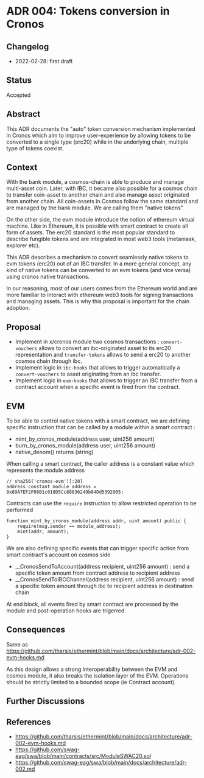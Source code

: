 # ADR 004: Tokens conversion in Cronos

## Changelog

- 2022-02-28: first draft

## Status

Accepted

## Abstract

This ADR documents the "auto" token conversion mechanism implemented in Cronos which aim to improve user-experience by allowing tokens to be converted to a single type (erc20) while in the underlying chain, multiple type of tokens coexist.


## Context

With the bank module, a cosmos-chain is able to produce and manage multi-asset coin. Later, with IBC, it became also possible for a cosmos chain to transfer coin-asset to another chain and also manage asset originated from another chain. All coin-assets in Cosmos follow the same standard and are managed by the bank module.
We are calling them "native tokens"

On the other side, the evm module introduce the notion of ethereum virtual machine. Like in Ethereum, it is possible with smart contract to create all form of assets. The erc20 standard is the most popular standard to describe fungible tokens and are integrated in most web3 tools (metamask, explorer etc).

This ADR describes a mechanism to convert seamlessly native tokens to evm tokens (erc20) out of an IBC transfer. In a more general concept, any kind of native tokens can be converted to an evm tokens (and vice versa) using cronos native transactions. 

In our reasoning, most of our users comes from the Ethereum world and are more familiar to interact with ethereum web3 tools for signing transactions and managing assets. This is why this proposal is important for the chain adoption.


## Proposal

- Implement in x/cronos module two cosmos transactions : `convert-vouchers` allows to convert an ibc-originated asset to its erc20 representation and `transfer-tokens` allows to send a erc20 to another cosmos chain through ibc.
- Implement logic in `ibc-hooks` that allows to trigger automatically a `convert-vouchers` to asset originating from an ibc transfer.
- Implement logic in `evm-hooks` that allows to trigger an IBC transfer from a contract account when a specific event is fired from the contract.


## EVM 

To be able to control native tokens with a smart contract, we are defining specific instruction that can be called by a module within a smart contract :

- mint_by_cronos_module(address user, uint256 amount)
- burn_by_cronos_module(address user, uint256 amount)
- native_denom() returns (string)

When calling a smart contract, the caller address is a constant value which represents the module address

    // sha256('cronos-evm')[:20]
    address constant module_address = 0x89A7EF2F08B1c018D5Cc88836249b84Dd5392905;

Contracts can use the `require` instruction to allow restricted operation to be performed

    function mint_by_cronos_module(address addr, uint amount) public {
        require(msg.sender == module_address);
        mint(addr, amount);
    }



We are also defining specific events that can trigger specific action from smart contract's account on cosmos side
-  __CronosSendToAccount(address recipient, uint256 amount) : send a specific token amount from contract address to recipient address
-  __CronosSendToIBCChannel(address recipient, uint256 amount) : send a specific token amount through ibc to recipient address in destination chain

At end block, all events fired by smart contract are processed by the module and post-operation hooks are trigerred. 

## Consequences

Same as https://github.com/tharsis/ethermint/blob/main/docs/architecture/adr-002-evm-hooks.md

As this design allows a strong interoperability between the EVM and cosmos module, it also breaks the isolation layer of the EVM. Operations should be strictly limited to a bounded scope (ie Contract account).


## Further Discussions

<!-- While an ADR is in the DRAFT or PROPOSED stage, this section should contain a summary of issues to be solved in future iterations (usually referencing comments from a pull-request discussion).
Later, this section can optionally list ideas or improvements the author or reviewers found during the analysis of this ADR. -->


## References

* https://github.com/tharsis/ethermint/blob/main/docs/architecture/adr-002-evm-hooks.md
* https://github.com/swag-eag/swa/blob/main/contracts/src/ModuleSWAC20.sol
* https://github.com/swag-eag/swa/blob/main/docs/architecture/adr-002.md